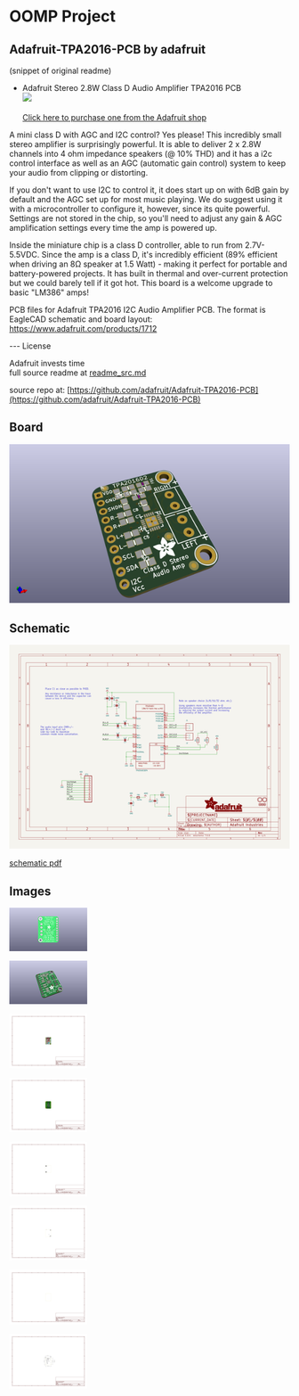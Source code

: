 # OOMP Project  
## Adafruit-TPA2016-PCB  by adafruit  
  
(snippet of original readme)  
  
- Adafruit Stereo 2.8W Class D Audio Amplifier TPA2016 PCB  
<a href="http://www.adafruit.com/products/1712"><img src="assets/image.jpg?raw=true" width="500px"><br/>  
Click here to purchase one from the Adafruit shop</a>  
  
A mini class D with AGC and I2C control? Yes please! This incredibly small stereo amplifier is surprisingly powerful. It is able to deliver 2 x 2.8W channels into 4 ohm impedance speakers (@ 10% THD) and it has a i2c control interface as well as an AGC (automatic gain control) system to keep your audio from clipping or distorting.  
  
If you don't want to use I2C to control it, it does start up on with 6dB gain by default and the AGC set up for most music playing. We do suggest using it with a microcontroller to configure it, however, since its quite powerful. Settings are not stored in the chip, so you'll need to adjust any gain & AGC amplification settings every time the amp is powered up.  
  
Inside the miniature chip is a class D controller, able to run from 2.7V-5.5VDC. Since the amp is a class D, it's incredibly efficient (89% efficient when driving an 8Ω speaker at 1.5 Watt) - making it perfect for portable and battery-powered projects. It has built in thermal and over-current protection but we could barely tell if it got hot. This board is a welcome upgrade to basic "LM386" amps!  
  
PCB files for Adafruit TPA2016 I2C Audio Amplifier PCB. The format is EagleCAD schematic and board layout: https://www.adafruit.com/products/1712  
  
--- License  
  
Adafruit invests time  
  full source readme at [readme_src.md](readme_src.md)  
  
source repo at: [https://github.com/adafruit/Adafruit-TPA2016-PCB](https://github.com/adafruit/Adafruit-TPA2016-PCB)  
## Board  
  
[![working_3d.png](working_3d_600.png)](working_3d.png)  
## Schematic  
  
[![working_schematic.png](working_schematic_600.png)](working_schematic.png)  
  
[schematic pdf](working_schematic.pdf)  
## Images  
  
[![working_3D_bottom.png](working_3D_bottom_140.png)](working_3D_bottom.png)  
  
[![working_3D_top.png](working_3D_top_140.png)](working_3D_top.png)  
  
[![working_assembly_page_01.png](working_assembly_page_01_140.png)](working_assembly_page_01.png)  
  
[![working_assembly_page_02.png](working_assembly_page_02_140.png)](working_assembly_page_02.png)  
  
[![working_assembly_page_03.png](working_assembly_page_03_140.png)](working_assembly_page_03.png)  
  
[![working_assembly_page_04.png](working_assembly_page_04_140.png)](working_assembly_page_04.png)  
  
[![working_assembly_page_05.png](working_assembly_page_05_140.png)](working_assembly_page_05.png)  
  
[![working_assembly_page_06.png](working_assembly_page_06_140.png)](working_assembly_page_06.png)  
